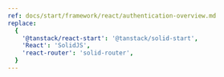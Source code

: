```yaml
---
ref: docs/start/framework/react/authentication-overview.md
replace:
  {
    '@tanstack/react-start': '@tanstack/solid-start',
    'React': 'SolidJS',
    'react-router': 'solid-router',
  }
---
```


